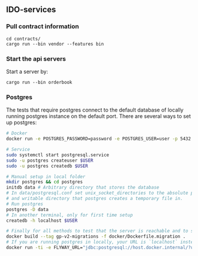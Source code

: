 ## IDO-services

### Pull contract information

```
cd contracts/
cargo run --bin vendor --features bin
```

### Start the api servers

Start a server by:
```
cargo run --bin orderbook
```


### Postgres

The tests that require postgres connect to the default database of locally running postgres instance on the default port. There are several ways to set up postgres:

```sh
# Docker
docker run -e POSTGRES_PASSWORD=password -e POSTGRES_USER=user -p 5432:5432 postgres

# Service
sudo systemctl start postgresql.service
sudo -u postgres createuser $USER
sudo -u postgres createdb $USER

# Manual setup in local folder
mkdir postgres && cd postgres
initdb data # Arbitrary directory that stores the database
# In data/postgresql.conf set unix_socket_directories to the absolute path to an arbitrary existing
# and writable directory that postgres creates a temporary file in.
# Run postgres
postgres -D data
# In another terminal, only for first time setup
createdb -h localhost $USER

# Finally for all methods to test that the server is reachable and to set the schema for the tests.
docker build --tag gp-v2-migrations -f docker/Dockerfile.migration .
# If you are running postgres in locally, your URL is `localhost` instead of `host.docker.internal`
docker run -ti -e FLYWAY_URL="jdbc:postgresql://host.docker.internal/?user=user&password=password" -v $PWD/database/sql:/flyway/sql ido-migrations migrate
```
